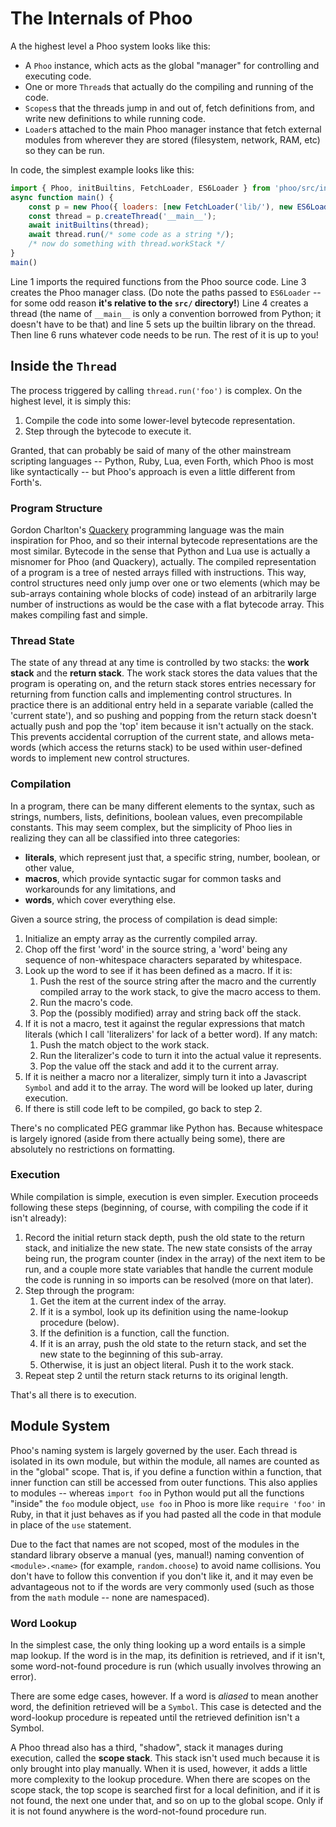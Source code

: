 # The Internals of Phoo

<!-- cSpell:ignore phoo -->
<!-- [TOC] -->

A the highest level a Phoo system looks like this:

* A `Phoo` instance, which acts as the global "manager" for controlling and executing code.
* One or more `Thread`s that actually do the compiling and running of the code.
* `Scopes`s that the threads jump in and out of, fetch definitions from, and write new definitions to while running code.
* `Loader`s attached to the main Phoo manager instance that fetch external modules from wherever they are stored (filesystem, network, RAM, etc) so they can be run.

In code, the simplest example looks like this:

```js
import { Phoo, initBuiltins, FetchLoader, ES6Loader } from 'phoo/src/index.js';
async function main() {
    const p = new Phoo({ loaders: [new FetchLoader('lib/'), new ES6Loader('../lib/')] });
    const thread = p.createThread('__main__');
    await initBuiltins(thread);
    await thread.run(/* some code as a string */);
    /* now do something with thread.workStack */
}
main()
```

Line 1 imports the required functions from the Phoo source code. Line 3 creates the Phoo manager class. (Do note the paths passed to `ES6Loader` -- for some odd reason **it's relative to the `src/` directory!**) Line 4 creates a thread (the name of `__main__` is only a convention borrowed from Python; it doesn't have to be that) and line 5 sets up the builtin library on the thread. Then line 6 runs whatever code needs to be run. The rest of it is up to you!

## Inside the `Thread`

The process triggered by calling `thread.run('foo')` is complex. On the highest level, it is simply this:

1. Compile the code into some lower-level bytecode representation.
2. Step through the bytecode to execute it.

Granted, that can probably be said of many of the other mainstream scripting languages -- Python, Ruby, Lua, even Forth, which Phoo is most like syntactically -- but Phoo's approach is even a little different from Forth's.

### Program Structure

Gordon Charlton's [Quackery](https://github.com/GordonCharlton/Quackery) programming language was the main inspiration for Phoo, and so their internal bytecode representations are the most similar. Bytecode in the sense that Python and Lua use is actually a misnomer for Phoo (and Quackery), actually. The compiled representation of a program is a tree of nested arrays filled with instructions. This way, control structures need only jump over one or two elements (which may be sub-arrays containing whole blocks of code) instead of an arbitrarily large number of instructions as would be the case with a flat bytecode array. This makes compiling fast and simple.

### Thread State

The state of any thread at any time is controlled by two stacks: the **work stack** and the **return stack**. The work stack stores the data values that the program is operating on, and the return stack stores entries necessary for returning from function calls and implementing control structures. In practice there is an additional entry held in a separate variable (called the 'current state'), and so pushing and popping from the return stack doesn't actually push and pop the 'top' item because it isn't actually on the stack. This prevents accidental corruption of the current state, and allows meta-words (which access the returns stack) to be used within user-defined words to implement new control structures.

### Compilation

In a program, there can be many different elements to the syntax, such as strings, numbers, lists, definitions, boolean values, even precompilable constants. This may seem complex, but the simplicity of Phoo lies in realizing they can all be classified into three categories:

* **literals**, which represent just that, a specific string, number, boolean, or other value,
* **macros**, which provide syntactic sugar for common tasks and workarounds for any limitations, and
* **words**, which cover everything else.

Given a source string, the process of compilation is dead simple:

1. Initialize an empty array as the currently compiled array.
2. Chop off the first 'word' in the source string, a 'word' being any sequence of non-whitespace characters separated by whitespace.
3. Look up the word to see if it has been defined as a macro. If it is:
    1. Push the rest of the source string after the macro and the currently compiled array to the work stack, to give the macro access to them.
    2. Run the macro's code.
    3. Pop the (possibly modified) array and string back off the stack.
4. If it is not a macro, test it against the regular expressions that match literals (which I call 'literalizers' for lack of a better word). If any match:
    1. Push the match object to the work stack.
    2. Run the literalizer's code to turn it into the actual value it represents.
    3. Pop the value off the stack and add it to the current array.
5. If it is neither a macro nor a literalizer, simply turn it into a Javascript `Symbol` and add it to the array. The word will be looked up later, during execution.
6. If there is still code left to be compiled, go back to step 2.

There's no complicated PEG grammar like Python has. Because whitespace is largely ignored (aside from there actually being some), there are absolutely no restrictions on formatting.

### Execution

While compilation is simple, execution is even simpler. Execution proceeds following these steps (beginning, of course, with compiling the code if it isn't already):

1. Record the initial return stack depth, push the old state to the return stack, and initialize the new state. The new state consists of the array being run, the program counter (index in the array) of the next item to be run, and a couple more state variables that handle the current module the code is running in so imports can be resolved (more on that later).
2. Step through the program:
    1. Get the item at the current index of the array.
    2. If it is a symbol, look up its definition using the name-lookup procedure (below).
    3. If the definition is a function, call the function.
    4. If it is an array, push the old state to the return stack, and set the new state to the beginning of this sub-array.
    5. Otherwise, it is just an object literal. Push it to the work stack.
3. Repeat step 2 until the return stack returns to its original length.

That's all there is to execution.

## Module System

Phoo's naming system is largely governed by the user. Each thread is isolated in its own module, but within the module, all names are counted as in the "global" scope. That is, if you define a function within a function, that inner function can still be accessed from outer functions. This also applies to modules -- whereas `import foo` in Python would put all the functions "inside" the `foo` module object, `use foo` in Phoo is more like `require 'foo'` in Ruby, in that it just behaves as if you had pasted all the code in that module in place of the `use` statement.

Due to the fact that names are not scoped, most of the modules in the standard library observe a manual (yes, manual!) naming convention of `<module>.<name>` (for example, `random.choose`) to avoid name collisions. You don't have to follow this convention if you don't like it, and it may even be advantageous not to if the words are very commonly used (such as those from the `math` module -- none are namespaced).

### Word Lookup

In the simplest case, the only thing looking up a word entails is a simple map lookup. If the word is in the map, its definition is retrieved, and if it isn't, some word-not-found procedure is run (which usually involves throwing an error).

There are some edge cases, however. If a word is *aliased* to mean another word, the definition retrieved will be a `Symbol`. This case is detected and the word-lookup procedure is repeated until the retrieved definition isn't a Symbol.

A Phoo thread also has a third, "shadow", stack it manages during execution, called the **scope stack**. This stack isn't used much because it is only brought into play manually. When it is used, however, it adds a little more complexity to the lookup procedure. When there are scopes on the scope stack, the top scope is searched first for a local definition, and if it is not found, the next one under that, and so on up to the global scope. Only if it is not found anywhere is the word-not-found procedure run.
